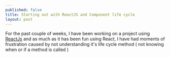 ```yaml
---
published: false
title: Starting out with ReactJS and Component life cycle
layout: post
---
```

For the past couple of weeks, I have been working on a project using <a href="facebook.github.io">ReactJs</a> and as much as it has been fun using React, I have had moments of frustration caused by not understanding it's life cycle method ( not knowing when or if a method is called )  